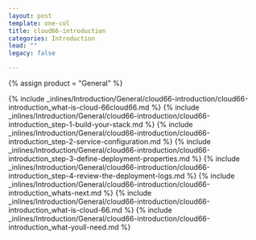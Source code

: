 ```yaml
---
layout: post
template: one-col
title: cloud66-introduction
categories: Introduction
lead: ""
legacy: false

---
```

{% assign product = "General" %}

{% include _inlines/Introduction/General/cloud66-introduction/cloud66-introduction_what-is-cloud-66cloud66.md %}
{% include _inlines/Introduction/General/cloud66-introduction/cloud66-introduction_step-1-build-your-stack.md %}
{% include _inlines/Introduction/General/cloud66-introduction/cloud66-introduction_step-2-service-configuration.md %}
{% include _inlines/Introduction/General/cloud66-introduction/cloud66-introduction_step-3-define-deployment-properties.md %}
{% include _inlines/Introduction/General/cloud66-introduction/cloud66-introduction_step-4-review-the-deployment-logs.md %}
{% include _inlines/Introduction/General/cloud66-introduction/cloud66-introduction_whats-next.md %}
{% include _inlines/Introduction/General/cloud66-introduction/cloud66-introduction_what-is-cloud-66.md %}
{% include _inlines/Introduction/General/cloud66-introduction/cloud66-introduction_what-youll-need.md %}

